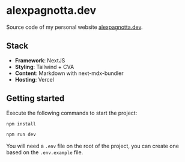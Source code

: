 # alexpagnotta.dev

Source code of my personal website [alexpagnotta.dev](https://alexpagnotta.dev).

## Stack

- **Framework**: NextJS
- **Styling**: Tailwind + CVA
- **Content**: Markdown with next-mdx-bundler
- **Hosting**: Vercel

## Getting started

Execute the following commands to start the project:

```bash
npm install

npm run dev
```

You will need a `.env` file on the root of the project, you can create one based on the `.env.example` file.
